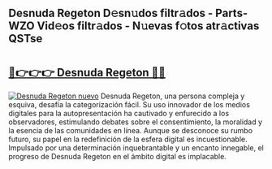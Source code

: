 ## Desnuda Regeton D𝚎sn𝚞dos filtr𝚊dos - Parts-WZO Vid𝚎os filtr𝚊dos - N𝚞evas f𝚘tos atr𝚊ctivas QSTse

# <h2><a href="http://mb9ufos.tromn.icu/?c=Desnuda+Regeton">🔗👉👉👉 Desnuda Regeton 🔗🔗</a></h2>

[![Desnuda Regeton nuevo](https://i.imgur.com/pEAQMta.gif)](http://mb9ufos.tromn.icu/?c=Desnuda+Regeton)
Desnuda Regeton, una persona compleja y esquiva, desafía la categorización fácil. Su uso innovador de los medios digitales para la autopresentación ha cautivado y enfurecido a los observadores, estimulando debates sobre el consentimiento, la moralidad y la esencia de las comunidades en línea. Aunque se desconoce su rumbo futuro, su papel en la redefinición de la esfera digital es incuestionable. Impulsado por una determinación inquebrantable y un encanto innegable, el progreso de Desnuda Regeton en el ámbito digital es implacable.
